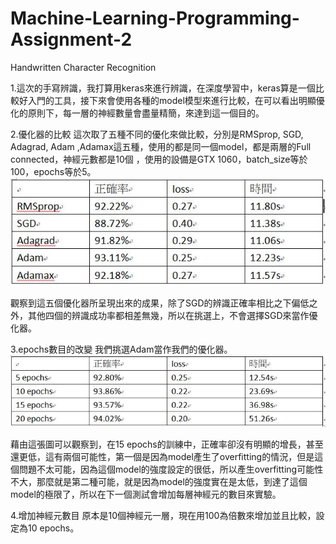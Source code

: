# Machine-Learning-Programming-Assignment-2
Handwritten Character Recognition 



1.這次的手寫辨識，我打算用keras來進行辨識，在深度學習中，keras算是一個比較好入門的工具，接下來會使用各種的model模型來進行比較，在可以看出明顯優化的原則下，每一層的神經數量會盡量精簡，來達到這一個目的。

2.優化器的比較
  這次取了五種不同的優化來做比較，分別是RMSprop, SGD, Adagrad, Adam ,Adamax這五種，使用的都是同一個model，都是兩層的Full connected，神經元數都是10個
  ，使用的設備是GTX 1060，batch_size等於100，epochs等於5。
  ![image](https://github.com/410421250/Machine-Learning-Programming-Assignment-2/blob/master/optimizer.jpg)
  
  觀察到這五個優化器所呈現出來的成果，除了SGD的辨識正確率相比之下偏低之外，其他四個的辨識成功率都相差無幾，所以在挑選上，不會選擇SGD來當作優化器。

3.epochs數目的改變
  我們挑選Adam當作我們的優化器。
  ![image](https://github.com/410421250/Machine-Learning-Programming-Assignment-2/blob/master/epochs.jpg)
  
  藉由這張圖可以觀察到，在15 epochs的訓練中，正確率卻沒有明顯的增長，甚至還更低，這有兩個可能性，第一個是因為model產生了overfitting的情況，但是這個問題不太可能，因為這個model的強度設定的很低，所以產生overfitting可能性不大，那麼就是第二種可能，就是因為model的強度實在是太低，到達了這個model的極限了，所以在下一個測試會增加每層神經元的數目來實驗。
  
  
4.增加神經元數目
原本是10個神經元一層，現在用100為倍數來增加並且比較，設定為10 epochs。
